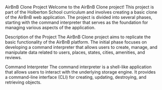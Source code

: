AirBnB Clone Project
Welcome to the AirBnB Clone project! This project is part of the Holberton School curriculum and involves creating a basic clone of the AirBnB web application. The project is divided into several phases, starting with the command interpreter that serves as the foundation for managing various aspects of the application.

Description of the Project
The AirBnB Clone project aims to replicate the basic functionality of the AirBnB platform. The initial phase focuses on developing a command interpreter that allows users to create, manage, and manipulate data related to users, places, states, cities, amenities, and reviews.

Command Interpreter
The command interpreter is a shell-like application that allows users to interact with the underlying storage engine. It provides a command-line interface (CLI) for creating, updating, destroying, and retrieving objects.
